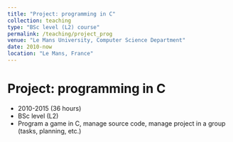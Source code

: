 ```yaml
---
title: "Project: programming in C"
collection: teaching
type: "BSc level (L2) course"
permalink: /teaching/project_prog
venue: "Le Mans University, Computer Science Department"
date: 2010-now
location: "Le Mans, France"
---
```


Project: programming in C
=====
* 2010-2015 (36 hours)
* BSc level (L2)
* Program a game in C, manage source code, manage project in a group (tasks, planning, etc.)

